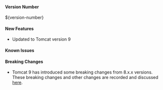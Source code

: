 #### Version Number
${version-number}

#### New Features
- Updated to Tomcat version 9
#### Known Issues

#### Breaking Changes
- Tomcat 9 has introduced some breaking changes from 8.x.x versions. These breaking changes and other changes are recorded and discussed [here](https://tomcat.apache.org/migration-9.html).
